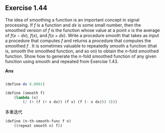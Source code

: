## Exercise 1.44

The idea of smoothing a function is an important concept in signal processing. If $f$ is a function and $dx$ is some small number, then the smoothed version of $f$ is the function whose value at a point $x$ is the average of $f(x-dx)$, $f(x)$, and $f(x+dx)$. Write a procedure smooth that takes as input a procedure that computes $f$ and returns a procedure that computes the smoothed $f$ . It is sometimes valuable to repeatedly smooth a function (that is, smooth the smoothed function, and so on) to obtain the $n$-fold smoothed function. Show how to generate the $n$-fold smoothed function of any given function using smooth and repeated from Exercise 1.43.

**Ans**

```scheme

(define dx 0.0001)

(define (smooth f)
    (lambda (x)
        (/ (+ (f (+ x dx)) (f x) (f (- x dx))) 3)))
```

多重迭代

```scheme
(define (n-th-smooth-func f n)
    ((repeat smooth n) f))
```
